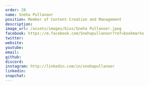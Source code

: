 ```yaml
---
order: 29
name: Sneha Pullanoor
position: Member of Content Creation and Management
description: 
image_url: /assets/images/bios/Sneha Pullanoor.jpeg
facebook: https://m.facebook.com/Snehapullanoor?ref=bookmarks
twitter: 
website: 
youtube: 
email: 
github: 
discord: 
instagram: http://linkedin.com/in/snehapullanoor
linkedin: 
snapchat: 
---
```

